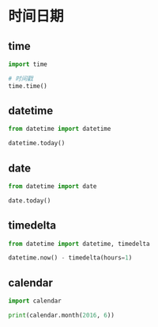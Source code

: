 # 时间日期

## time

```python
import time

# 时间戳
time.time()
```

## datetime

```python
from datetime import datetime

datetime.today()
```

## date

```python
from datetime import date

date.today()
```

## timedelta

```python
from datetime import datetime, timedelta

datetime.now() - timedelta(hours=1)
```

## calendar

```python
import calendar

print(calendar.month(2016, 6))
```
